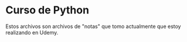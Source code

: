 # Curso de Python

<p>Estos archivos son archivos de "notas" que tomo actualmente que estoy realizando en Udemy.</p>
